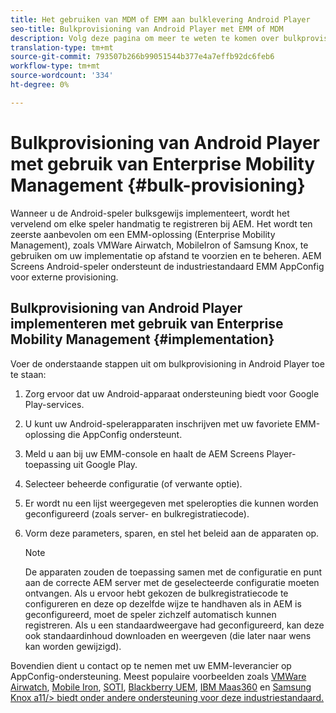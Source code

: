 ```yaml
---
title: Het gebruiken van MDM of EMM aan bulklevering Android Player
seo-title: Bulkprovisioning van Android Player met EMM of MDM
description: Volg deze pagina om meer te weten te komen over bulkprovisioning van Android Player met EMM of MDM
translation-type: tm+mt
source-git-commit: 793507b266b99051544b377e4a7effb92dc6feb6
workflow-type: tm+mt
source-wordcount: '334'
ht-degree: 0%

---
```



# Bulkprovisioning van Android Player met gebruik van Enterprise Mobility Management {#bulk-provisioning}

Wanneer u de Android-speler bulksgewijs implementeert, wordt het vervelend om elke speler handmatig te registreren bij AEM. Het wordt ten zeerste aanbevolen om een EMM-oplossing (Enterprise Mobility Management), zoals VMWare Airwatch, MobileIron of Samsung Knox, te gebruiken om uw implementatie op afstand te voorzien en te beheren. AEM Screens Android-speler ondersteunt de industriestandaard EMM AppConfig voor externe provisioning.

## Bulkprovisioning van Android Player implementeren met gebruik van Enterprise Mobility Management {#implementation}

Voer de onderstaande stappen uit om bulkprovisioning in Android Player toe te staan:

1. Zorg ervoor dat uw Android-apparaat ondersteuning biedt voor Google Play-services.
1. U kunt uw Android-spelerapparaten inschrijven met uw favoriete EMM-oplossing die AppConfig ondersteunt.
1. Meld u aan bij uw EMM-console en haalt de AEM Screens Player-toepassing uit Google Play.
1. Selecteer beheerde configuratie (of verwante optie).
1. Er wordt nu een lijst weergegeven met speleropties die kunnen worden geconfigureerd (zoals server- en bulkregistratiecode).
1. Vorm deze parameters, sparen, en stel het beleid aan de apparaten op.

   >[!NOTE]
   >De apparaten zouden de toepassing samen met de configuratie en punt aan de correcte AEM server met de geselecteerde configuratie moeten ontvangen. Als u ervoor hebt gekozen de bulkregistratiecode te configureren en deze op dezelfde wijze te handhaven als in AEM is geconfigureerd, moet de speler zichzelf automatisch kunnen registreren. Als u een standaardweergave had geconfigureerd, kan deze ook standaardinhoud downloaden en weergeven (die later naar wens kan worden gewijzigd).

Bovendien dient u contact op te nemen met uw EMM-leverancier op AppConfig-ondersteuning. Meest populaire voorbeelden zoals [VMWare Airwatch](https://docs.samsungknox.com/admin/uem/vm-configure-appconfig.htm), [Mobile Iron](https://docs.samsungknox.com/admin/uem/mobileiron2-configure-appconfig.htm), [SOTI](https://docs.samsungknox.com/admin/uem/soti-configure-appconfig.htm), [Blackberry UEM](https://docs.samsungknox.com/admin/uem/bb-configure-appconfig.htm), [IBM Maas360](https://docs.samsungknox.com/admin/uem/ibm-configure-appconfig.htm) en [Samsung Knox a11/> biedt onder andere ondersteuning voor deze industriestandaard.](https://docs.samsungknox.com/admin/uem/km-configure-appconfig.htm)



